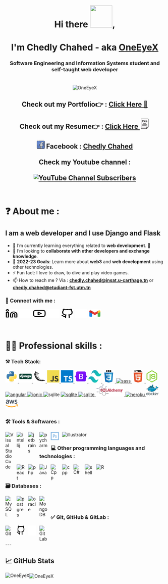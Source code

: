 <!-- # Hi there, I'm Chedly - aka [OneEyeX][youtube] 👋
 <img src="https://media.giphy.com/media/hvRJCLFzcasrR4ia7z/giphy.gif" width="10px"/> -->
  
  
<h1 align="center">Hi there <img width="70" height="70" src="https://raw.githubusercontent.com/iampavangandhi/iampavangandhi/master/gifs/Hi.gif">,
  
</h1>
<h1 align="center"> I'm Chedly Chahed - aka <a href="https://www.linkedin.com/in/chedly-chahed/" target="_blank"> OneEyeX </a> 

</h1>
<h3 align="center"> Software Engineering and Information Systems student and self-taught web developer</h3>
<h1></h1>
<div align="center">
  
  <p align="center"> <img src="https://komarev.com/ghpvc/?username=OneEyeX&label=Profile%20views&color=0e75b6&style=flat" alt="OneEyeX" /> </p>
     

## Check out my Portfolio:point_right: : [Click Here 💼 ](https://oneeyex.github.io/Chedly-Chahed-Portfolio/) <br>  <br>  Check out my Resume:point_right: : [Click Here ![website](./img/cvSm.png) ](https://oneeyex.github.io/Chedly-Chahed-Resume/)  <br>  <br>  <img src="img/fb.png"> Facebook : <a href="https://www.facebook.com/OneEyeX" target="_blank"> Chedly Chahed  </a> <br>  <br>  Check my Youtube channel : <br>  <br> [![YouTube Channel Subscribers](https://img.shields.io/youtube/channel/subscribers/UCDCHcqyeQgJ-jVSd6VJkbCw?logo=youtube&logoColor=red&style=for-the-badge)][youtube]
  
<!--[![Twitter Follow](https://img.shields.io/twitter/follow/chedly_chahed?color=1DA1F2&logo=twitter&style=for-the-badge)](https://twitter.com/intent/follow?original_referer=https%3A%2F%2Fgithub.com%2Fchedly_chahed&screen_name=chedly_chahed)
  
 # <a href="https://www.facebook.com/OneEyeX" target="_blank"> Chedly Chahed  </a>
  
### Check my Youtube channel :
[![YouTube Channel Subscribers](https://img.shields.io/youtube/channel/subscribers/UCDCHcqyeQgJ-jVSd6VJkbCw?logo=youtube&logoColor=red&style=for-the-badge)][youtube]
-->

 </div>
 
#  &nbsp;  <br> ❓ About me :

## I am a web developer and I use **Django** and **Flask**

- 🌱 I’m currently learning everything related to **web development**. 🤣
- 👯 I’m looking to **collaborate with other developers and exchange knowledge**.
- 🥅 **2022-23 Goals**: Learn more about **web3** and **web development** using other technologies.
- ⚡ Fun fact: I love to draw, to dive and play video games.
- 📫 How to reach me ? Via : **chedly.chahed@insat.u-carthage.tn** or **chedly.chahed@etudiant-fst.utm.tn**
<!--### OR 📲 -->
### 📱 Connect with me :


<p align="left">
 

<a href="https://www.linkedin.com/in/chedly-chahed/#gh-light-mode-only" target="blank"><img align="center" src="./img/linkedin-light.svg" alt="@chedly-chahed" height="30" width="40" /></a> 
<a href="https://www.linkedin.com/in/chedly-chahed/#gh-dark-mode-only" target="blank"><img align="center" src="./img/linkedin-dark.svg" alt="@chedly-chahed" height="30" width="40" /></a> 
<a href="https://www.youtube.com/channel/UCDNprFthWj1cBHZX08HaZ8A#gh-light-mode-only" target="blank"><img align="center" src="./img/youtube-light.svg" alt="@chedly-chahed" height="30" width="40" /></a> 
<a href="https://www.youtube.com/channel/UCDNprFthWj1cBHZX08HaZ8A/#gh-dark-mode-only" target="blank"><img align="center" src="./img/youtube-dark.svg" alt="@chedly-chahed" height="30" width="40" /></a> 
<a href="https://github.com/OneEyeX/OneEyeX/#gh-light-mode-only" target="blank"><img align="center" src="./img/github-light.svg" alt="@chedly_chahed" height="30" width="40" /></a> 
<a href="https://github.com/OneEyeX/OneEyeX/#gh-dark-mode-only" target="blank"><img align="center" src="./img/github-dark.svg" alt="@chedly_chahed" height="30" width="40" /></a> 
<a href="mailto:chedly.chahed@insat.u-carthage.tn" target="blank"><img align="center" src="./img/gmail.svg" alt="chedly" height="30" width="40" /></a>
 <!--<a href="https://twitter.com/chedly_chahed/#gh-light-mode-only" target="blank"><img align="center" src="./img/twitter-light.svg" alt="@chedly-chahed" height="30" width="40" /></a> 
<a href="https://twitter.com/chedly_chahed/#gh-dark-mode-only" target="blank"><img align="center" src="./img/twitter-dark.svg" alt="@chedly-chahed" height="30" width="40" /></a> 
<a href="https://www.instagram.com/chedly_chahed/#gh-light-mode-only" target="blank"><img align="center" src="./img/instagram-light.svg" alt="@chedly_chahed" height="30" width="40" /></a> 
<a href="https://www.instagram.com/chedly_chahed/#gh-dark-mode-only" target="blank"><img align="center" src="./img/instagram-dark.svg" alt="@chedly_chahed" height="30" width="40" /></a>
--> 
</p>
 
 
 <!--
 <a href="https://www.youtube.com/channel/UCDNprFthWj1cBHZX08HaZ8A" target="blank"><img align="center" src="https://cdn.jsdelivr.net/npm/simple-icons@3.0.1/icons/youtube.svg" alt="Chedly" height="30" width="40" /></a>
<a href="mailto:chedly.chahed@insat.u-carthage.tn" target="blank"><img align="center" src="https://cdn.jsdelivr.net/npm/simple-icons@3.0.1/icons/gmail.svg" alt="chedly" height="30" width="40" /></a>
<a href="https://twitter.com/chedly_chahed/" target="blank">
 <img align="center" src="https://cdn.jsdelivr.net/npm/simple-icons@3.0.1/icons/twitter.svg" alt="chedly" height="30" width="40" />
 </a>
<a href="https://www.instagram.com/chedly_chahed" target="blank"><img align="center" src="https://cdn.jsdelivr.net/npm/simple-icons@3.0.1/icons/instagram.svg" alt="chedly" height="30" width="40" /></a>
</p>



[![website](./img/linkedin-light.svg)](https://www.linkedin.com/in/chedly-chahed/#gh-light-mode-only)
[![website](./img/linkedin-dark.svg)](https://www.linkedin.com/in/chedly-chahed//#gh-dark-mode-only)
&nbsp;&nbsp;
[![website](./img/twitter-light.svg)](https://twitter.com/chedly_chahed#gh-light-mode-only)
[![website](./img/twitter-dark.svg)](https://twitter.com/chedly_chahed#gh-dark-mode-only)
&nbsp;&nbsp;
[![website](./img/youtube-light.svg)](https://www.youtube.com/channel/UCDNprFthWj1cBHZX08HaZ8A#gh-light-mode-only)
[![website](./img/youtube-dark.svg)](https://www.youtube.com/channel/UCDNprFthWj1cBHZX08HaZ8A#gh-dark-mode-only)
&nbsp;&nbsp;
[![website](./img/instagram-light.svg)](https://www.instagram.com/chedly_chahed/#gh-light-mode-only)
[![website](./img/instagram-dark.svg)](https://www.instagram.com/chedly_chahed/#gh-dark-mode-only) -->

 &nbsp;  <br>

# 👨‍💻 Professional skills :


<h3 align="left">⚒️ Tech Stack:</h3>

<p align="left"> 
  <a href="https://www.python.org" target="_blank"> 
    <img src="https://raw.githubusercontent.com/devicons/devicon/master/icons/python/python-original.svg" alt="python" width="40" height="40"/> </a> 
  <a href="https://www.djangoproject.com/" target="_blank">
    <img src="https://raw.githubusercontent.com/devicons/devicon/9f4f5cdb393299a81125eb5127929ea7bfe42889/icons/django/django-original.svg" alt="django" width="40" height="40"/> </a>
  <a href="https://www.djangoproject.com/" target="_blank"> <img src="https://raw.githubusercontent.com/devicons/devicon/9f4f5cdb393299a81125eb5127929ea7bfe42889/icons/flask/flask-original.svg" alt="flask" width="40" height="40"/> </a>
  <a href="https://developer.mozilla.org/en-US/docs/Web/JavaScript" target="_blank"> 
    <img src="https://raw.githubusercontent.com/devicons/devicon/master/icons/javascript/javascript-original.svg" alt="javascript" width="40" height="40"/> </a>
  <a href="https://developer.mozilla.org/en-US/docs/Web/JavaScript" target="_blank"> 
    <img src="https://raw.githubusercontent.com/devicons/devicon/master/icons/typescript/typescript-original.svg" alt="typescript" width="40" height="40"/> </a> 
  <a href="https://www.getbootstrap.com/" target="_blank"> 
    <img src="https://raw.githubusercontent.com/devicons/devicon/master/icons/bootstrap/bootstrap-original.svg" alt="bootstrap" width="40" height="40"/> </a>
    <a href="https://tailwindcss.com/" target="_blank"> 
    <img src="img/tailwind.png" alt="tailwind" width="40" height="40"/> </a>
  <a href="https://www.w3schools.com/css/" target="_blank"> 
  <img src="https://raw.githubusercontent.com/devicons/devicon/master/icons/css3/css3-original-wordmark.svg" alt="css3" width="40" height="40"/> 
    <img src="https://cdn.jsdelivr.net/gh/devicons/devicon/icons/sass/sass-original.svg" alt="sass" width="40" height="40"/> <a href="https://www.w3schools.com/css/" target="_blank"> 
    <a href="https://www.w3.org/html/" target="_blank"> 
      <img src="https://raw.githubusercontent.com/devicons/devicon/master/icons/html5/html5-original-wordmark.svg" alt="html5" width="40" height="40"/> </a> 
    <!--<a href="https://www.docker.com/" target="_blank"> <img src="https://raw.githubusercontent.com/devicons/devicon/master/icons/docker/docker-original-wordmark.svg" alt="docker" width="40" height="40"/> </a>-->    
    <a href="https://nodejs.org" target="_blank">
      <img src="https://raw.githubusercontent.com/devicons/devicon/master/icons/nodejs/nodejs-original.svg" alt="nodejs" width="40" height="40"/> </a> 
    <a href="https://reactjs.org/" target="_blank"> 
      <img src="https://cdn.jsdelivr.net/gh/devicons/devicon/icons/angularjs/angularjs-original.svg" alt="angular" width="40" height="40"/> </a>
    <a href="https://www.sqlite.org/" target="_blank"> 
     <a href="https://ionicframework.com" target="_blank"> <img src="https://upload.wikimedia.org/wikipedia/commons/d/d1/Ionic_Logo.svg" alt="ionic" width="40" height="40"/> </a>
      <img src="https://www.vectorlogo.zone/logos/sqlite/sqlite-icon.svg" alt="sqlite" width="40" height="40"/>
    </a> 
    <a href="https://www.postgresql.org/" target="_blank"> 
      <img src="https://www.vectorlogo.zone/logos/postgresql/postgresql-icon.svg" alt="sqlite" width="40" height="40"/>
    </a> 
  <a href="https://www.postgresql.org/" target="_blank"> 
      <img src="https://www.vectorlogo.zone/logos/mysql/mysql-icon.svg" alt="sqlite" width="40" height="40"/>
    </a> 
    <a href="https://www.sqlalchemy.org/" target="_blank">
    <img src="img/sqlalchemy_series_redo.png" alt="sqlalchemy" width="90" />
    </a>
  <a href="https://heroku.com" target="_blank">
    <img src="https://www.vectorlogo.zone/logos/heroku/heroku-icon.svg" alt="heroku" width="40" height="40"/>
    </a>
    <a href="https://www.docker.com" target="_blank">
    <img src="https://raw.githubusercontent.com/devicons/devicon/master/icons/docker/docker-original-wordmark.svg" alt="docker" width="40" height="40"/>
    </a>
   <a href="https://aws.amazon.com" target="_blank"> <img src="https://raw.githubusercontent.com/devicons/devicon/master/icons/amazonwebservices/amazonwebservices-original-wordmark.svg" alt="aws" width="40" height="40"/> </a>
    </p>



### :hammer_and_wrench: Tools & Softwares :
<img align="left" alt="Visual Studio Code" width="26px" src="https://cdn.jsdelivr.net/gh/devicons/devicon/icons/vscode/vscode-original.svg" style="padding-right:10px;" />
<img align="left" alt="intellij" width="26px" src="https://cdn.jsdelivr.net/gh/devicons/devicon/icons/intellij/intellij-original.svg" style="padding-right:10px;" />
<img align="left" alt="jetbrains" width="26px" src="https://cdn.jsdelivr.net/gh/devicons/devicon/icons/jetbrains/jetbrains-original.svg" style="padding-right:10px;" />
<img align="left" alt="pycharm" width="26px" src="https://cdn.jsdelivr.net/gh/devicons/devicon/icons/pycharm/pycharm-original.svg" style="padding-right:10px;" />
<img align="left" alt="PS" width="26px" src="https://raw.githubusercontent.com/devicons/devicon/master/icons/photoshop/photoshop-line.svg" style="padding-right:10px;" /><img src="https://www.vectorlogo.zone/logos/adobe_illustrator/adobe_illustrator-icon.svg" alt="illustrator" width="27" style="padding-right:10px;"/>  

### :computer: Other programming languages and technologies :

<!--
<img align="left" alt="HTML5" width="26px" src="https://cdn.jsdelivr.net/gh/devicons/devicon/icons/html5/html5-original.svg" style="padding-right:10px;" />
<img align="left" alt="CSS3" width="26px" src="https://cdn.jsdelivr.net/gh/devicons/devicon/icons/css3/css3-original.svg" style="padding-right:10px;" />
<img align="left" alt="Sass" width="26px" src="https://cdn.jsdelivr.net/gh/devicons/devicon/icons/sass/sass-original.svg" style="padding-right:10px;" />
<img align="left" alt="JavaScript" width="26px" src="https://cdn.jsdelivr.net/gh/devicons/devicon/icons/javascript/javascript-original.svg" style="padding-right:10px;" />
<img align="left" alt="Bootstrap" width="26px" src="https://cdn.jsdelivr.net/gh/devicons/devicon/icons/bootstrap/bootstrap-original.svg" style="padding-right:10px;" />
<img align="left" alt="TypeScript" width="26px" src="https://cdn.jsdelivr.net/gh/devicons/devicon/icons/typescript/typescript-original.svg" style="padding-right:10px;" />
<img align="left" alt="Node.js" width="26px" src="https://cdn.jsdelivr.net/gh/devicons/devicon/icons/nodejs/nodejs-original.svg" style="padding-right:10px;" />
<img align="left" alt="angular" width="26px" src="https://cdn.jsdelivr.net/gh/devicons/devicon/icons/angularjs/angularjs-original.svg" style="padding-right:10px;" />-->
    
<img align="left" alt="React" width="26px" src="https://cdn.jsdelivr.net/gh/devicons/devicon/icons/react/react-original.svg" style="padding-right:10px;" />

  <!--   <img align="left" alt="Python" width="26px" src="https://cdn.jsdelivr.net/gh/devicons/devicon/icons/python/python-original.svg" style="padding-right:10px;" />
-->
    
<img align="left" alt="php" width="26px" src="https://cdn.jsdelivr.net/gh/devicons/devicon/icons/php/php-original.svg" style="padding-right:10px;" />
 <!-- <br /><br />-->
<img align="left" alt="Java" width="26px" src="https://cdn.jsdelivr.net/gh/devicons/devicon/icons/java/java-original.svg" style="padding-right:10px;" />
<img align="left" alt="Cpp" width="26px" src="https://cdn.jsdelivr.net/gh/devicons/devicon/icons/c/c-original.svg" style="padding-right:10px;" />
<img align="left" alt="cpp" width="26px" src="https://cdn.jsdelivr.net/gh/devicons/devicon/icons/cplusplus/cplusplus-original.svg" style="padding-right:10px;" />
<img align="left" alt="C#" width="26px" src="https://cdn.jsdelivr.net/gh/devicons/devicon/icons/csharp/csharp-original.svg" style="padding-right:10px;" />
<img align="left" alt="shell" width="26px" src="https://cdn.jsdelivr.net/gh/devicons/devicon/icons/bash/bash-original.svg" style="padding-right:10px;" />
<img align="left" alt="R" width="26px" src="https://cdn.jsdelivr.net/gh/devicons/devicon/icons/r/r-original.svg" style="padding-right:10px;" /><br /><br />


### :card_file_box: Databases :

<img align="left" alt="MySQL" width="26px" src="https://cdn.jsdelivr.net/gh/devicons/devicon/icons/mysql/mysql-original.svg" style="padding-right:10px;" />
<img align="left" alt="postgres" width="26px" src="https://cdn.jsdelivr.net/gh/devicons/devicon/icons/postgresql/postgresql-original.svg" style="padding-right:10px;" />
<img align="left" alt="oracle" width="26px" src="https://cdn.jsdelivr.net/gh/devicons/devicon/icons/oracle/oracle-original.svg" style="padding-right:10px;" />
<img align="left" alt="MongoDB" width="26px" src="https://cdn.jsdelivr.net/gh/devicons/devicon/icons/mongodb/mongodb-original.svg" style="padding-right:10px;" />

<br/><br/>

### :white_check_mark: Git, GitHub & GitLab :

<img align="left" alt="Git" width="26px" src="https://cdn.jsdelivr.net/gh/devicons/devicon/icons/git/git-original.svg" style="padding-right:10px;" />
   
<!--<img align="left" alt="Github" width="26px" src="https://cdn.jsdelivr.net/gh/devicons/devicon/icons/github/github-original.svg" style="padding-right:10px;" />-->
 
 <a href="https://github.com/OneEyeX/OneEyeX/#gh-light-mode-only" target="blank"><img align="left" alt="Github" width="26px" style="padding-right:10px;"  src="./img/github-light.svg" alt="@chedly_chahed" height="30" width="40" /></a> 
<a href="https://github.com/OneEyeX/OneEyeX/#gh-dark-mode-only" target="blank"><img align="left" alt="Github" width="26px" style="padding-right:10px;"  src="./img/github-dark.svg" alt="@chedly_chahed" height="30" width="40" /></a> 
   
<img align="left" alt="GitLab" width="26px" src="https://cdn.jsdelivr.net/gh/devicons/devicon/icons/gitlab/gitlab-original.svg" style="padding-right:10px;" />
<br /><br />
<br />
---
<!--
### 📺 Latest YouTube Videos

➡️ [more videos...](https://www.youtube.com/channel/UCDNprFthWj1cBHZX08HaZ8A)
---
-->
<!--

## GitHub Stats and most used languages

 <details> -->
  <!-- <summary>:zap: GitHub Stats</summary>  
  
<p><img align="left" alt="OneEyeX's GitHub Stats" src="https://github-readme-stats.vercel.app/api?username=OneEyeX&show_icons=true&hide_border=false&title_color=ff652f&icon_color=FFE400&bg_color=09131B&text_color=ffffff&border_color=0c1a25" /></p>
  
<p> <img align="left" src="https://github-readme-stats.vercel.app/api/top-langs?username=OneEyeX&show_icons=true&locale=en&layout=compact" alt="OneEyeX most used languages" /></p>

 </details> -->


## &#x1f4c8; GitHub Stats

<!-- [![Top Langs](https://github-readme-stats.vercel.app/api/top-langs/?username=OneEyeX&hide=html&theme=radical)](https://github.com/anuraghazra/github-readme-stats) 
[![Top Langs](https://github-readme-stats.vercel.app/api/top-langs/?username=OneEyeX&langs_count=8&hide=html&theme=radical)](https://github.com/anuraghazra/github-readme-stats) -->

<p><img align="left" src="https://github-readme-stats.vercel.app/api?username=OneEyeX&show_icons=true&locale=en" alt="OneEyeX" /></p>

<p><img align="center" src="https://github-readme-streak-stats.herokuapp.com/?user=OneEyeX&" alt="OneEyeX" /></p>


[twitter]: https://twitter.com/chedly_chahed
[youtube]: https://www.youtube.com/channel/UCDNprFthWj1cBHZX08HaZ8A
[instagram]: https://www.instagram.com/chedly_chahed/
[linkedin]: https://www.linkedin.com/in/chedly-chahed/
